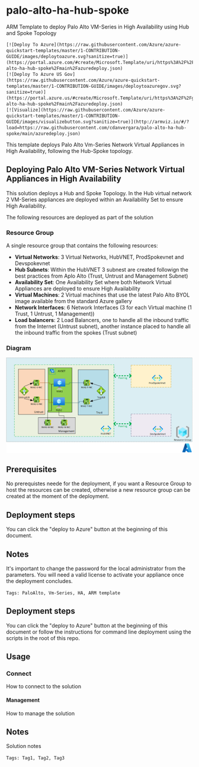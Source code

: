 # palo-alto-ha-hub-spoke
ARM Template to deploy Palo Alto VM-Series in High Availability using Hub and Spoke Topology
```
[![Deploy To Azure](https://raw.githubusercontent.com/Azure/azure-quickstart-templates/master/1-CONTRIBUTION-GUIDE/images/deploytoazure.svg?sanitize=true)](https://portal.azure.com/#create/Microsoft.Template/uri/https%3A%2F%2Fgithub.com%2Fcdanvergara%2Fpalo-alto-ha-hub-spoke%2Fmain%2Fazuredeploy.json)
[![Deploy To Azure US Gov](https://raw.githubusercontent.com/Azure/azure-quickstart-templates/master/1-CONTRIBUTION-GUIDE/images/deploytoazuregov.svg?sanitize=true)](https://portal.azure.us/#create/Microsoft.Template/uri/https%3A%2F%2Fgithub.com%2Fcdanvergara%2Fpalo-alto-ha-hub-spoke%2Fmain%2Fazuredeploy.json)
[![Visualize](https://raw.githubusercontent.com/Azure/azure-quickstart-templates/master/1-CONTRIBUTION-GUIDE/images/visualizebutton.svg?sanitize=true)](http://armviz.io/#/?load=https://raw.githubusercontent.com/cdanvergara/palo-alto-ha-hub-spoke/main/azuredeploy.json)

```
This template deploys Palo Alto Vm-Series Network Virtual Appliances in High Availability, following the Hub-Spoke topology. 

## Deploying Palo Alto VM-Series Network Virtual Appliances in High Availability

This solution deploys a Hub and Spoke Topology. In the Hub virtual network 2 VM-Series appliances are deployed within an Availability Set to ensure High Availability.

The following resources are deployed as part of the solution

### Resource Group

A single resource group that contains the following resources:

- **Virtual Networks**: 3 Virtual Networks, HubVNET, ProdSpokevnet and Devspokevnet
- **Hub Subnets**: Within the HubVNET 3 subnest are created followign the best practices from Aplo Alto (Trust, Untrust and Management Subnet)
- **Availability Set**: One Availability Set where both Network Virtual Appliances are deployed to ensure High Availability
- **Virtual Machines**: 2 Virtual machines that use the latest Palo Alto BYOL image available from the standard Azure gallery
- **Network Interfaces**: 6 Network Interfaces (3 for each Virtual machine (1 Trust, 1 Untrust, 1 Management))
- **Load balancers**: 2 Load Balancers, one to handle all the inbound traffic from the Internet (Untrust subnet), another instance placed to handle all the inbound traffic from the spokes (Trust subnet)

### Diagram

![alt text](images/paloaltodiagram.png "Diagram of the resources created by the template") 

## Prerequisites

No prerequistes neede for the deployment, if you want a Resource Group to host the resources can be created, otherwise a new resource group can be created at the moment of the deployment.

## Deployment steps

You can click the "deploy to Azure" button at the beginning of this document.

## Notes

It's important to change the password for the local administrator from the parameters.
You will need a valid license to activate your appliance once the deployment concludes.

`Tags: PaloAlto, Vm-Series, HA, ARM template`

## Deployment steps

You can click the "deploy to Azure" button at the beginning of this document or follow the instructions for command line deployment using the scripts in the root of this repo.

## Usage

### Connect

How to connect to the solution

#### Management

How to manage the solution

## Notes

Solution notes

`Tags: Tag1, Tag2, Tag3`
